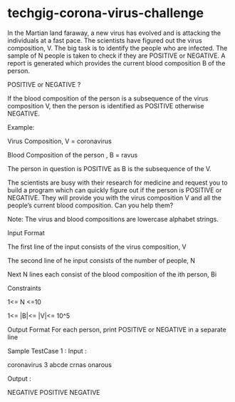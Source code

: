 # techgig-corona-virus-challenge


In the Martian land faraway, a new virus has evolved and is attacking the individuals at a fast pace. The scientists have figured out the virus composition, V. The big task is to identify the people who are infected. The sample of N people is taken to check if they are POSITIVE or NEGATIVE. A report is generated which provides the current blood composition B of the person. 

POSITIVE or NEGATIVE ?

If the blood composition of the person is a subsequence of the virus composition V, then the person is identified as POSITIVE otherwise NEGATIVE.

Example:

Virus Composition, V = coronavirus

Blood Composition of the person , B = ravus

The person in question is POSITIVE as B is the subsequence of the V. 

 

The scientists are busy with their research for medicine and request you to build a program which can quickly figure out if the person is POSITIVE or NEGATIVE. They will provide you with the virus composition V and all the people’s current blood composition. Can you help them?

Note: The virus and blood compositions are lowercase alphabet strings.

Input Format

The first line of the input consists of the virus composition, V

The second line of he input consists of the number of people, N

Next N lines each consist of the blood composition of the ith person, Bi



Constraints

1<= N <=10

1<= |B|<= |V|<= 10^5


Output Format
For each person, print POSITIVE or NEGATIVE in a separate line

Sample TestCase 1 :
Input :

coronavirus
3
abcde
crnas
onarous

Output :

NEGATIVE
POSITIVE
NEGATIVE

